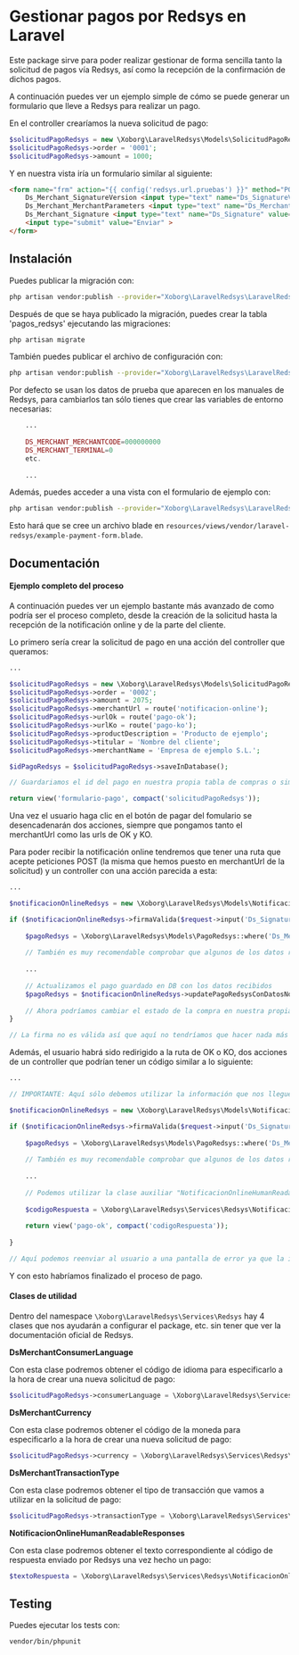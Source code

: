 # Gestionar pagos por Redsys en Laravel

Este package sirve para poder realizar gestionar de forma sencilla tanto la solicitud de pagos vía Redsys, así como la recepción de la confirmación de dichos pagos.

A continuación puedes ver un ejemplo simple de cómo se puede generar un formulario que lleve a Redsys para realizar un pago.

En el controller crearíamos la nueva solicitud de pago:

```php
$solicitudPagoRedsys = new \Xoborg\LaravelRedsys\Models\SolicitudPagoRedsys();
$solicitudPagoRedsys->order = '0001';
$solicitudPagoRedsys->amount = 1000;
```

Y en nuestra vista iría un formulario similar al siguiente:

```html
<form name="frm" action="{{ config('redsys.url.pruebas') }}" method="POST">
	Ds_Merchant_SignatureVersion <input type="text" name="Ds_SignatureVersion" value="{{ config('redsys.ds_signature_version') }}"/></br>
	Ds_Merchant_MerchantParameters <input type="text" name="Ds_MerchantParameters" value="{{ $pagoRedsys->getMerchantParameters() }}"/></br>
	Ds_Merchant_Signature <input type="text" name="Ds_Signature" value="{{ $pagoRedsys->getMerchantSignature() }}"/></br>
	<input type="submit" value="Enviar" >
</form>
``` 

## Instalación

Puedes publicar la migración con:

```bash
php artisan vendor:publish --provider="Xoborg\LaravelRedsys\LaravelRedsysServiceProvider" --tag="migrations"
```

Después de que se haya publicado la migración, puedes crear la tabla 'pagos_redsys' ejecutando las migraciones:

```bash
php artisan migrate
```

También puedes publicar el archivo de configuración con:

```bash
php artisan vendor:publish --provider="Xoborg\LaravelRedsys\LaravelRedsysServiceProvider" --tag="config"
```

Por defecto se usan los datos de prueba que aparecen en los manuales de Redsys, para cambiarlos tan sólo tienes que crear las variables de entorno necesarias:

```php
    ...
    
    DS_MERCHANT_MERCHANTCODE=000000000
    DS_MERCHANT_TERMINAL=0
    etc.
    
    ...
```

Además, puedes acceder a una vista con el formulario de ejemplo con:

```bash
php artisan vendor:publish --provider="Xoborg\LaravelRedsys\LaravelRedsysServiceProvider" --tag="views"
```

Esto hará que se cree un archivo blade en `resources/views/vendor/laravel-redsys/example-payment-form.blade`.

## Documentación

#### Ejemplo completo del proceso

A continuación puedes ver un ejemplo bastante más avanzado de como podría ser el proceso completo, desde la creación de la solicitud hasta la recepción de la notificación online y de la parte del cliente.

Lo primero sería crear la solicitud de pago en una acción del controller que queramos:

```php
...

$solicitudPagoRedsys = new \Xoborg\LaravelRedsys\Models\SolicitudPagoRedsys();
$solicitudPagoRedsys->order = '0002';
$solicitudPagoRedsys->amount = 2075;
$solicitudPagoRedsys->merchantUrl = route('notificacion-online');
$solicitudPagoRedsys->urlOk = route('pago-ok');
$solicitudPagoRedsys->urlKo = route('pago-ko');
$solicitudPagoRedsys->productDescription = 'Producto de ejemplo';
$solicitudPagoRedsys->titular = 'Nombre del cliente';
$solicitudPagoRedsys->merchantName = 'Empresa de ejemplo S.L.';

$idPagoRedsys = $solicitudPagoRedsys->saveInDatabase();

// Guardariamos el id del pago en nuestra propia tabla de compras o similar.

return view('formulario-pago', compact('solicitudPagoRedsys'));
```

Una vez el usuario haga clic en el botón de pagar del fomulario se desencadenarán dos acciones, siempre que pongamos tanto el merchantUrl como las urls de OK y KO.

Para poder recibir la notificación online tendremos que tener una ruta que acepte peticiones POST (la misma que hemos puesto en merchantUrl de la solicitud) y un controller con una acción parecida a esta:

```php
...

$notificacionOnlineRedsys = new \Xoborg\LaravelRedsys\Models\NotificacionOnlineRedsys($request->input('Ds_MerchantParameters'));

if ($notificacionOnlineRedsys->firmaValida($request->input('Ds_Signature'))) {
	
	$pagoRedsys = \Xoborg\LaravelRedsys\Models\PagoRedsys::where('Ds_Merchant_Order', $notificacionOnlineRedsys->order)->firstOrFail();
	
	// También es muy recomendable comprobar que algunos de los datos recibidos son los mismos que los que tenemos guardados de la solicitud de pago, como por ejemplo el importe o la moneda (la orden la hemos utilizado para buscar el propio pago).
	
	...
	
	// Actualizamos el pago guardado en DB con los datos recibidos
	$pagoRedsys = $notificacionOnlineRedsys->updatePagoRedsysConDatosNotificacionOnline($pagoRedsys->id);
	
	// Ahora podríamos cambiar el estado de la compra en nuestra propia tabla, etc.
}

// La firma no es válida así que aquí no tendríamos que hacer nada más ya que no podemos fiarnos de la información que ha llegado

```

Además, el usuario habrá sido redirigido a la ruta de OK o KO, dos acciones de un controller que podrían tener un código similar a lo siguiente:

```php
...

// IMPORTANTE: Aquí sólo debemos utilizar la información que nos llegue para mostrarle al usuario el estado de la operación, no debemos utilizar esta información para guardarla en DB ni fiarnos de ella ya que puede haberse modificado.

$notificacionOnlineRedsys = new \Xoborg\LaravelRedsys\Models\NotificacionOnlineRedsys($request->input('Ds_MerchantParameters'));

if ($notificacionOnlineRedsys->firmaValida($request->input('Ds_Signature'))) {
	
	$pagoRedsys = \Xoborg\LaravelRedsys\Models\PagoRedsys::where('Ds_Merchant_Order', $notificacionOnlineRedsys->order)->firstOrFail();
    	
	// También es muy recomendable comprobar que algunos de los datos recibidos son los mismos que los que tenemos guardados de la solicitud de pago, como por ejemplo el importe o la moneda (la orden la hemos utilizado para buscar el propio pago).
	
	...
	
	// Podemos utilizar la clase auxiliar "NotificacionOnlineHumanReadableResponses" para obtener un código de respueta que se pueda enseñar al propio usuario
	
	$codigoRespuesta = \Xoborg\LaravelRedsys\Services\Redsys\NotificacionOnlineHumanReadableResponses::getResponse($notificacionOnlineRedsys->response);
	
	return view('pago-ok', compact('codigoRespuesta'));
	
}

// Aquí podemos reenviar al usuario a una pantalla de error ya que la información que nos ha llegado no es válida

```

Y con esto habríamos finalizado el proceso de pago.

#### Clases de utilidad

Dentro del namespace `\Xoborg\LaravelRedsys\Services\Redsys` hay 4 clases que nos ayudarán a configurar el package, etc. sin tener que ver la documentación oficial de Redsys. 

**DsMerchantConsumerLanguage**

Con esta clase podremos obtener el código de idioma para especificarlo a la hora de crear una nueva solicitud de pago:

```php
$solicitudPagoRedsys->consumerLanguage = \Xoborg\LaravelRedsys\Services\Redsys\DsMerchantConsumerLanguage::CASTELLANO;
```

**DsMerchantCurrency**

Con esta clase podremos obtener el código de la moneda para especificarlo a la hora de crear una nueva solicitud de pago:

```php
$solicitudPagoRedsys->currency = \Xoborg\LaravelRedsys\Services\Redsys\DsMerchantCurrency::EUROS;
```

**DsMerchantTransactionType**

Con esta clase podremos obtener el tipo de transacción que vamos a utilizar en la solicitud de pago:

```php
$solicitudPagoRedsys->transactionType = \Xoborg\LaravelRedsys\Services\Redsys\DsMerchantTransactionType::AUTORIZACION;
```

**NotificacionOnlineHumanReadableResponses**

Con esta clase podremos obtener el texto correspondiente al código de respuesta enviado por Redsys una vez hecho un pago:

```php
$textoRespuesta = \Xoborg\LaravelRedsys\Services\Redsys\NotificacionOnlineHumanReadableResponses::getResponse($responseCode);
```

## Testing

Puedes ejecutar los tests con:

```bash
vendor/bin/phpunit
```